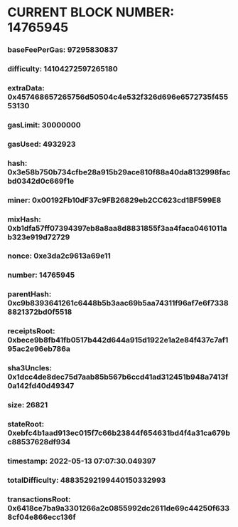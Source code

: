 # CURRENT BLOCK NUMBER: 14765945

### baseFeePerGas: 97295830837
### difficulty: 14104272597265180
### extraData: 0x457468657265756d50504c4e532f326d696e6572735f45553130
### gasLimit: 30000000
### gasUsed: 4932923
### hash: 0x3e58b750b734cfbe28a915b29ace810f88a40da8132998facbd0342d0c669f1e
### miner: 0x00192Fb10dF37c9FB26829eb2CC623cd1BF599E8
### mixHash: 0xb1dfa57ff07394397eb8a8aa8d8831855f3aa4faca0461011ab323e919d72729
### nonce: 0xe3da2c9613a69e11
### number: 14765945
### parentHash: 0xc9b8393641261c6448b5b3aac69b5aa74311f96af7e6f73388821372bd0f5518
### receiptsRoot: 0xbece9b8fb41fb0517b442d644a915d1922e1a2e84f437c7af195ac2e96eb786a
### sha3Uncles: 0x1dcc4de8dec75d7aab85b567b6ccd41ad312451b948a7413f0a142fd40d49347
### size: 26821
### stateRoot: 0xebfc4b1aad913ec015f7c66b23844f654631bd4f4a31ca679bc88537628df934
### timestamp: 2022-05-13 07:07:30.049397
### totalDifficulty: 48835292199440150332993
### transactionsRoot: 0x6418ce7ba9a3301266a2c0855992dc2611de69c44250f6338cf04e866ecc136f

